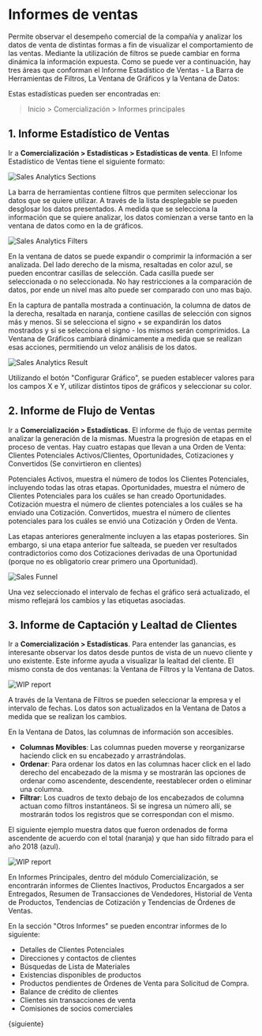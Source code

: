 <!-- add-breadcrumbs -->
# Informes de ventas

Permite observar el desempeño comercial de la compañía y analizar los datos de venta de distintas formas a fin de visualizar el comportamiento de las ventas. 
Mediante la utilización de filtros se puede cambiar en forma dinámica la información expuesta. 
Como se puede ver a continuación, hay tres áreas que conforman el Informe Estadístico de Ventas - La Barra de Herramientas de Filtros, La Ventana de Gráficos y la Ventana de Datos:

Estas estadísticas pueden ser encontradas en:
> Inicio > Comercialización > Informes principales

## 1. Informe Estadístico de Ventas
Ir a **Comercialización > Estadísticas > Estadísticas de venta**. El Infome Estadístico de Ventas tiene el siguiente formato: 

  <img class="screenshot" alt="Sales Analytics Sections" src="/docs/assets/img/selling/sales-analytics-sections.png">

La barra de herramientas contiene filtros que permiten seleccionar los datos que se quiere utilizar. A través de la lista desplegable se pueden desglosar los datos presentados. A medida que se selecciona la información que se quiere analizar, los datos comienzan a verse tanto en la ventana de datos como en la de gráficos.

  <img class="screenshot" alt="Sales Analytics Filters" src="/docs/assets/img/selling/sales-analytics-filters.png">

En la ventana de datos se puede expandir o comprimir la información a ser analizada. Del lado derecho de la misma, resaltadas en color azul, se pueden encontrar casillas de selección. Cada casilla puede ser seleccionada o no seleccionada. No hay restricciones a la comparación de datos, por ende un nivel mas alto puede ser comparado con uno mas bajo. 

En la captura de pantalla mostrada a continuación, la columna de datos de la derecha, resaltada en naranja, contiene casillas de selección con signos más y menos. Si se selecciona el signo + se expandirán los datos mostrados y si se selecciona el signo - los mismos serán comprimidos. La Ventana de Gráficos cambiará dinámicamente a medida que se realizan esas acciones, permitiendo un veloz análisis de los datos. 

   <img class="screenshot" alt="Sales Analytics Result" src="/docs/assets/img/selling/sales-analytics-result.png">

Utilizando el botón "Configurar Gráfico", se pueden establecer valores para los campos X e Y, utilizar distintos tipos de gráficos y seleccionar su color. 
## 2. Informe de Flujo de Ventas
Ir a **Comercialización > Estadísticas**. El informe de flujo de ventas permite analizar la generación de la mismas. Muestra la progresión de etapas en el proceso de ventas. Hay cuatro estapas que llevan a una Orden de Venta: Clientes Potenciales Activos/Clientes, Oportunidades, Cotizaciones y Convertidos (Se convirtieron en clientes)

Potenciales Activos, muestra el número de todos los Clientes Potenciales, incluyendo todas las otras etapas. 
Oportunidades, muestra el número de Clientes Potenciales para los cuáles se han creado Oportunidades. 
Cotización muestra el  número de clientes potenciales a los cuáles se ha enviado una Cotización.
Convertidos, muestra el número de clientes potenciales para los cuáles se envió una Cotización y Orden de Venta.

Las etapas anteriores generalmente incluyen a las etapas posteriores. Sin embargo, si una etapa anterior fue salteada, se pueden ver resultados contradictorios como dos Cotizaciones derivadas de una Oportunidad (porque no es obligatorio crear primero una Oportunidad).

<img alt="Sales Funnel" class="screenshot" src="/docs/assets/img/crm/sales_funnel.png">

Una vez seleccionado el intervalo de fechas el gráfico será actualizado, el mismo reflejará los cambios y las etiquetas asociadas. 

## 3. Informe de Captación y Lealtad de Clientes
Ir a **Comercialización > Estadísticas**.
Para entender las ganancias, es interesante observar los datos desde puntos de vista de un nuevo cliente y uno existente. Este informe ayuda a visualizar la lealtad del cliente. El mismo consta de dos ventanas: la Ventana de Filtros y la Ventana de Datos. 

<img class="screenshot" alt="WIP report" src="/docs/assets/img/selling/acquisition-and-loyalty-1.png">

A través de la Ventana de Filtros se pueden seleccionar la empresa y el intervalo de fechas. Los datos son actualizados en la Ventana de Datos a medida que se realizan los cambios. 

En la Ventana de Datos, las columnas de información son accesibles.

* **Columnas Movibles**: Las columnas pueden moverse y reorganizarse haciendo click en su encabezado y arrastrándolas.
* **Ordenar**: Para ordenar los datos en las columnas hacer click en el lado derecho del encabezado de la misma y se mostrarán las opciones de ordenar como ascendente, descendente, reestablecer orden o eliminar una columna. 
* **Filtrar**: Los cuadros de texto debajo de los encabezados de columna actuan como filtros instantáneos. Si se ingresa un número allí, se mostrarán todos los registros que se correspondan con el mismo. 

El siguiente ejemplo muestra datos que fueron ordenados de forma ascendente de acuerdo con el total (naranja) y que han sido filtrado para el año 2018 (azul). 

<img class="screenshot" alt="WIP report" src="/docs/assets/img/selling/acquisition-and-loyalty-2.png">

En Informes Principales, dentro del módulo Comercialización, se encontrarán informes de Clientes Inactivos, Productos Encargados a ser Entregados, Resumen de Transacciones de Vendedores, Historial de Venta de Productos, Tendencias de Cotización y Tendencias de Órdenes de Ventas.

En la sección "Otros Informes" se pueden encontrar informes de lo siguiente: 

* Detalles de Clientes Potenciales
* Direcciones y contactos de clientes
* Búsquedas de Lista de Materiales
* Existencias disponibles de productos
* Productos pendientes de Órdenes de Venta para Solicitud de Compra. 
* Balance de crédito de clientes
* Clientes sin transacciones de venta
* Comisiones de socios comerciales

{siguiente}